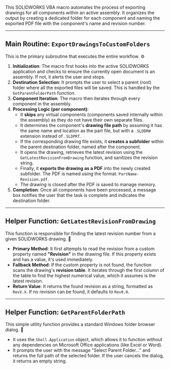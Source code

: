 This SOLIDWORKS VBA macro automates the process of exporting drawings for all components within an active assembly. It organizes the output by creating a dedicated folder for each component and naming the exported PDF file with the component's name and revision number.

---
## Main Routine: `ExportDrawingsToCustomFolders`

This is the primary subroutine that executes the entire workflow. ⚙️

1.  **Initialization**: The macro first hooks into the active SOLIDWORKS application and checks to ensure the currently open document is an assembly. If not, it alerts the user and stops.
2.  **Destination Selection**: It prompts the user to select a parent (root) folder where all the exported files will be saved. This is handled by the `GetParentFolderPath` function.
3.  **Component Iteration**: The macro then iterates through every component in the assembly.
4.  **Processing Logic (per component)**:
    * It **skips** any virtual components (components saved internally within the assembly) as they do not have their own separate files.
    * It determines the component's **drawing file path** by assuming it has the same name and location as the part file, but with a `.SLDDRW` extension instead of `.SLDPRT`.
    * If the corresponding drawing file exists, it **creates a subfolder** within the parent destination folder, named after the component.
    * It opens the drawing, retrieves the latest revision using the `GetLatestRevisionFromDrawing` function, and sanitizes the revision string.
    * Finally, it **exports the drawing as a PDF** into the newly created subfolder. The PDF is named using the format: `PartName-Revision.pdf`.
    * The drawing is closed after the PDF is saved to manage memory.
5.  **Completion**: Once all components have been processed, a message box notifies the user that the task is complete and indicates the destination folder.

---
## Helper Function: `GetLatestRevisionFromDrawing`

This function is responsible for finding the latest revision number from a given SOLIDWORKS drawing. 🧐

* **Primary Method**: It first attempts to read the revision from a custom property named **"Revision"** in the drawing file. If this property exists and has a value, it's used immediately.
* **Fallback Method**: If the custom property is not found, the function scans the drawing's **revision table**. It iterates through the first column of the table to find the highest numerical value, which it assumes is the latest revision.
* **Return Value**: It returns the found revision as a string, formatted as `RevX.X`. If no revision can be found, it defaults to `Rev0.0`.

---
## Helper Function: `GetParentFolderPath`

This simple utility function provides a standard Windows folder browser dialog. 📁

* It uses the `Shell.Application` object, which allows it to function without any dependencies on Microsoft Office applications (like Excel or Word).
* It prompts the user with the message "Select Parent Folder..." and returns the full path of the selected folder. If the user cancels the dialog, it returns an empty string.
